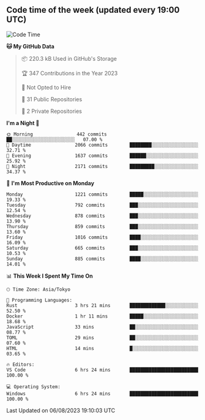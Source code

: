 ## Code time of the week (updated every 19:00 UTC)

<!--START_SECTION:waka-->
![Code Time](http://img.shields.io/badge/Code%20Time-1%2C963%20hrs%2050%20mins-blue)

**🐱 My GitHub Data** 

> 📦 220.3 kB Used in GitHub's Storage 
 > 
> 🏆 347 Contributions in the Year 2023
 > 
> 🚫 Not Opted to Hire
 > 
> 📜 31 Public Repositories 
 > 
> 🔑 2 Private Repositories 
 > 
**I'm a Night 🦉** 

```text
🌞 Morning                442 commits         ██░░░░░░░░░░░░░░░░░░░░░░░   07.00 % 
🌆 Daytime                2066 commits        ████████░░░░░░░░░░░░░░░░░   32.71 % 
🌃 Evening                1637 commits        ██████░░░░░░░░░░░░░░░░░░░   25.92 % 
🌙 Night                  2171 commits        █████████░░░░░░░░░░░░░░░░   34.37 % 
```
📅 **I'm Most Productive on Monday** 

```text
Monday                   1221 commits        █████░░░░░░░░░░░░░░░░░░░░   19.33 % 
Tuesday                  792 commits         ███░░░░░░░░░░░░░░░░░░░░░░   12.54 % 
Wednesday                878 commits         ███░░░░░░░░░░░░░░░░░░░░░░   13.90 % 
Thursday                 859 commits         ███░░░░░░░░░░░░░░░░░░░░░░   13.60 % 
Friday                   1016 commits        ████░░░░░░░░░░░░░░░░░░░░░   16.09 % 
Saturday                 665 commits         ███░░░░░░░░░░░░░░░░░░░░░░   10.53 % 
Sunday                   885 commits         ████░░░░░░░░░░░░░░░░░░░░░   14.01 % 
```


📊 **This Week I Spent My Time On** 

```text
🕑︎ Time Zone: Asia/Tokyo

💬 Programming Languages: 
Rust                     3 hrs 21 mins       █████████████░░░░░░░░░░░░   52.50 % 
Docker                   1 hr 11 mins        █████░░░░░░░░░░░░░░░░░░░░   18.68 % 
JavaScript               33 mins             ██░░░░░░░░░░░░░░░░░░░░░░░   08.77 % 
TOML                     29 mins             ██░░░░░░░░░░░░░░░░░░░░░░░   07.60 % 
HTML                     14 mins             █░░░░░░░░░░░░░░░░░░░░░░░░   03.65 % 

🔥 Editors: 
VS Code                  6 hrs 24 mins       █████████████████████████   100.00 % 

💻 Operating System: 
Windows                  6 hrs 24 mins       █████████████████████████   100.00 % 
```


 Last Updated on 06/08/2023 19:10:03 UTC
<!--END_SECTION:waka-->